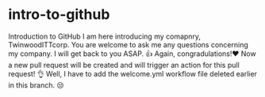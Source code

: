 # intro-to-github
Introduction to GitHub
I am here introducing my comapnry, TwinwoodITTcorp.
You are welcome to ask me any questions concerning my company.  I will get back to you ASAP.
👍
Again, congradulations!❤
Now a new pull request will be created and will trigger an action for this pull request!
👌
Well, I have to add the welcome.yml workflow file deleted earlier in this branch.
😒
